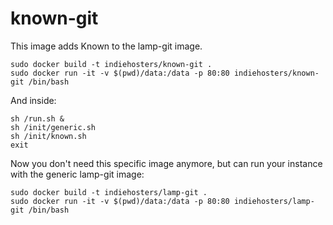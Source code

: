 # known-git

This image adds Known to the lamp-git image.

````
sudo docker build -t indiehosters/known-git .
sudo docker run -it -v $(pwd)/data:/data -p 80:80 indiehosters/known-git /bin/bash
````

And inside:

````
sh /run.sh &
sh /init/generic.sh
sh /init/known.sh
exit
````

Now you don't need this specific image anymore, but can run your instance with the generic lamp-git image:

````
sudo docker build -t indiehosters/lamp-git .
sudo docker run -it -v $(pwd)/data:/data -p 80:80 indiehosters/lamp-git /bin/bash
````
